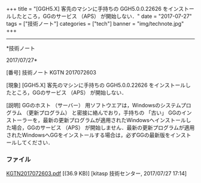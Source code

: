 ﻿+++
title = "[GGH5.X] 客先のマシンに手持ちの GGH5.0.0.22626 をインストールしたところ，GGのサービス （APS） が開始しない．"
date = "2017-07-27"
tags = ["技術ノート"]
categories = ["tech"]
banner = "img/technote.jpg"
+++

-----------------------------------------------------------------------------------------------------------------------------

*技術ノート

2017/07/27*


[番号]
技術ノート KGTN 2017072603

[現象]
[GGH5.X] 客先のマシンに手持ちの GGH5.0.0.22626
をインストールしたところ，GGのサービス （APS） が開始しない．

[説明]
GGのホスト （サーバー） 用ソフトウエアは，Windowsのシステムプログラム
（更新プログラム） と密接に絡んでおり，手持ちの 「古い」
GGのインストーラーを，最新の更新プログラムが適用されたWindowsへインストールした場合，GGのサービス
（APS）
が開始しません．最新の更新プログラムが適用されたWindowsへGGをインストールする場合は，必ずGGの最新版をインストールしてください．


### ファイル

 
 


[KGTN2017072603.pdf](http://techreport.kitasp.net/attachments/download/3759/KGTN2017072603.pdf)
 [(36.9 KB)] [kitasp 技術センター, 2017/07/27
17:14]


 


 

